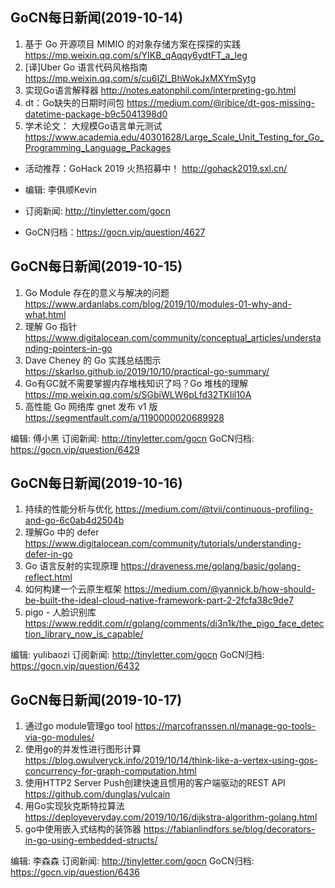 ## GoCN每日新闻(2019-10-14)

1. 基于 Go 开源项目 MIMIO 的对象存储方案在探探的实践 https://mp.weixin.qq.com/s/YIKB_qAqqy6ydtFT_a_Ieg
2. [译]Uber Go 语言代码风格指南 https://mp.weixin.qq.com/s/cu6IZl_BhWokJxMXYmSytg
3. 实现Go语言解释器 http://notes.eatonphil.com/interpreting-go.html
4. dt：Go缺失的日期时间包 https://medium.com/@ribice/dt-gos-missing-datetime-package-b9c5041398d0
5. 学术论文： 大规模Go语言单元测试 https://www.academia.edu/40301628/Large_Scale_Unit_Testing_for_Go_Programming_Language_Packages

* 活动推荐：GoHack 2019 火热招募中！ http://gohack2019.sxl.cn/

* 编辑: 李俱顺Kevin
* 订阅新闻: http://tinyletter.com/gocn
* GoCN归档：https://gocn.vip/question/4627

## GoCN每日新闻(2019-10-15)

1. Go Module 存在的意义与解决的问题 https://www.ardanlabs.com/blog/2019/10/modules-01-why-and-what.html
2. 理解 Go 指针 https://www.digitalocean.com/community/conceptual_articles/understanding-pointers-in-go
3. Dave Cheney 的 Go 实践总结图示 https://skarlso.github.io/2019/10/10/practical-go-summary/
4. Go有GC就不需要掌握内存堆栈知识了吗？Go 堆栈的理解 https://mp.weixin.qq.com/s/SGbiWLW6pLfd32TKIil10A
5. 高性能 Go 网络库 gnet 发布 v1 版 https://segmentfault.com/a/1190000020689928

编辑: 傅小黑
订阅新闻: http://tinyletter.com/gocn
GoCN归档: https://gocn.vip/question/6429

## GoCN每日新闻(2019-10-16)

1. 持续的性能分析与优化 https://medium.com/@tvii/continuous-profiling-and-go-6c0ab4d2504b
2. 理解Go 中的 defer https://www.digitalocean.com/community/tutorials/understanding-defer-in-go
3. Go 语言反射的实现原理 https://draveness.me/golang/basic/golang-reflect.html
4. 如何构建一个云原生框架 https://medium.com/@yannick.b/how-should-be-built-the-ideal-cloud-native-framework-part-2-2fcfa38c9de7
5. pigo - 人脸识别库 https://www.reddit.com/r/golang/comments/di3n1k/the_pigo_face_detection_library_now_is_capable/

编辑: yulibaozi
订阅新闻: http://tinyletter.com/gocn
GoCN归档: https://gocn.vip/question/6432


## GoCN每日新闻(2019-10-17)

1. 通过go module管理go tool https://marcofranssen.nl/manage-go-tools-via-go-modules/
2. 使用go的并发性进行图形计算 https://blog.owulveryck.info/2019/10/14/think-like-a-vertex-using-gos-concurrency-for-graph-computation.html
3. 使用HTTP2 Server Push创建快速且惯用的客户端驱动的REST API https://github.com/dunglas/vulcain
4. 用Go实现狄克斯特拉算法 https://deployeveryday.com/2019/10/16/dijkstra-algorithm-golang.html
5. go中使用嵌入式结构的装饰器 https://fabianlindfors.se/blog/decorators-in-go-using-embedded-structs/

编辑: 李森森
订阅新闻: http://tinyletter.com/gocn
GoCN归档: https://gocn.vip/question/6436
